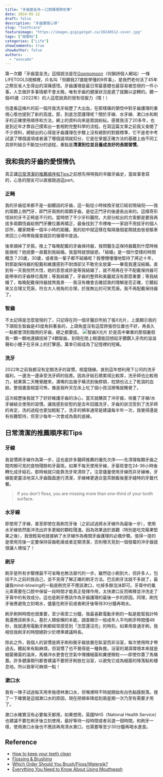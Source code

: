 ```yaml
---
title: "牙齒當金洗——口腔護理那些事"
date: 2024-05-12
draft: false
description: "牙齒護理心得"
slug: "toothcare"
featureimage: "https://images.gigigatgat.ca/20240512-cover.jpg"
tags: ["經驗帖"]
categories: ["Life"]
showComments: true
showAuthor: false
authors:
  - "avocado"
---
```

第一次聽「牙齒當金洗」這個說法是在[Goomomoon](https://goomomoon.com/)（何韻詩個人網站）一條LIFETOOLS視頻裡，片名叫「但願我27歲能學懂的6件事」，是我們老何活了45年之際反省人生得出的深痛感悟。牙齒護理是最日常最基礎也最容易被忽視的一件小事。人生做許多事情都不會太晚，唯有牙齒的健康狀況是遲了就難以逆轉的。聽一個45歲（2022年）的人這麼說真的很有信服力（喂！）

恰逢看這條片的前一個月我洗牙經歷了大出血，在那樣痛的領悟中對牙齒護理的重視心態也提到了新的高度。那，到底怎麼護理呢？關於牙線、水牙線、漱口水和刷牙的正確使用順序和方法，網上的資料向來是眾說紛紜。感覺我活了20多年，也是到近年才靠自己摸索出一套相對完整科學的流程。在寫這篇文章之前我又查閱了不少資料，總結出的心得是牙齒護理在步驟上沒有絕對的對錯標準，它不是老中考試選了哪個選項或者漏了哪個選項就扣分，它是在掌握正確方法的基礎上由不同工具排列組合不斷加分的過程，重點是**清潔到位並且養成良好的長期習慣**。
## 我和我的牙齒的愛恨情仇
真正講[日常清潔的推薦順序和Tips](#日常清潔的推薦順序和tips)之前想先嘮嘮我的辛酸牙齒史，當故事會寫的，心急的朋友可以直接跳過這part。
### 正畸
我的牙齒從來都不是一副聽話的牙齒，這一點從小時候換牙就已經初現端倪——我的兩顆上側門牙，即門牙兩側的兩顆牙齒，是從正門牙的後邊長出來的。這樣奇形怪狀的牙不正畸是不行的。當時問了不少牙科醫院，大部分給出的方案都是要我再拔多兩顆恆齒給側門牙騰位置再矯正，最後找到了市裡唯一一家説不用拔牙的個人診所，離家開車一個半小時的距離。我的初中就這樣在每隔幾個星期就由爸爸驅車來回三小時帶我複查就診的循環中度過。

後來摘掉了牙箍，換上了每晚配戴的牙齒保持器，我問醫生這保持器戴到什麼時候能摘呢？她說要一直戴到我結婚。我當時就很疑惑，「結婚」是一個什麼樣的時間概念？20歲，30歲，或者我一輩子都不結婚呢？我懵懵懂懂地堅持了將近十年，對那副保持器的配戴和維護感到不耐煩卻又不敢完全放棄——畢竟我還沒結婚。直到有一天我恍然大悟，她的意思或許是等我結婚了，就不用再在乎不配戴保持器可能帶來的牙齒移位風險；等我結婚了，牙齒的整齊和美麗就沒有那麼重要；等我結婚了，每晚配戴保持器就煞風景⋯⋯我沒有機會去確認我的理解是否正確，它聽起來又合理又荒唐，符合大人視角的合理，於我無比的可笑荒唐。我不再配戴保持器了。
### 智齒
不太記得是怎麼發現的了，只記得在同一個牙醫診所拍了張X光片，上面顯示我的下頜阻生智齒是45度角斜著長的，上頜角度沒有這麼誇張但位置也不好，再長久一點都會頂到臨側的牙齒，總之都要拔。
![智齒X光片](https://images.gigigatgat.ca/20240512-wisdom-teeth.jpg)
於是高中畢業的那個暑假我一顆一顆地連續拔掉了4顆智齒，到現在閉上眼還能回想起牙鑽鑽入牙肉的滋滋聲和小錘子在牙床上的打擊感。萬幸已經成為了記憶裡的短痛。
### 洗牙
2022年之前我都沒有定期洗牙的習慣，相當隨緣。直到這年想利用下公司的洗牙福利，一邊洗一邊承受洗牙師的指責。因為牙結石積累得比較厚，洗牙師也比較用力，結果第二天睡覺醒來，滿嘴的血幾乎橫流到後脖頸，枕頭也沾上了乾涸的血跡。整個畫面相當可怖，像是我昨天在床上吃了個小孩沒擦嘴就睡覺了。

這次經歷後我就下了好好維護牙齒的決心，當天就購買了沖牙器，培養了牙線/水牙線結合使用的習慣。讓我感到安慰的是去年回國洗牙，牙齒的狀況受到了洗牙師的肯定，洗的過程也更加輕鬆了。洗牙的頻率通常是建議每半年一次，我覺得還是有些難堅持，但至少每年一次會成為我的底線。
## 日常清潔的推薦順序和Tips
### 牙線
我習慣將牙線作為第一步，這也是許多醫師推薦的優先次序——先清理每顆牙齒之間肉眼可見的食物殘餘和牙菌斑。如果不每天使用牙線，牙菌斑會在24-36小時後轉化成牙結石，那時候就只能靠洗牙來清除了。注意儘量使用牙線而非牙線棒，牙線能更靈活地深入牙齒臨面進行清潔，牙線棒更適合當茶餘飯後塞牙縫時的牙籤代餐。

> If you don't floss, you are missing more than one-third of your tooth surface.
### 水牙線
即使用了牙線，甚至即使在我刷完牙後（之前試過將水牙線作為最後一步），使用水牙線依然能沖洗出許多更細的顆粒殘渣。因為效果過於直觀（特別是吃完莓果堅果之後），我很輕易地就接納了水牙線作為晚間牙齒護理的必備步驟。值得一提的是使用完後一定要保持容器乾燥或者定期清潔，否則哪天見到一個發霉的沖牙器就很讓人懊惱了！
### 刷牙
刷牙是所有步驟裡最不可省略也無法替代的一步。雖然從小刷到大，但許多人，包括不久之前的我自己，並不見得了解正確的刷牙方法。巴氏刷牙法就不多說了，最讓我mind-blowing的一點是刷完牙不應該漱口，吐掉多餘泡沫即可。牙膏中的氟元素需要在口腔中保留一段時間才能真正發揮作用，太快漱口反而稀釋並沖洗走了牙膏中的有效成分。這也是刷牙應該作為牙齒護理的最後一步的原因。同理，刷完牙後應避免立刻喝水，儘量在刷牙前或者刷牙後等待30分鐘再喝水。

刷牙刷夠時間也很重要，至少兩至三分鐘，我最喜歡電動牙刷的一點是能幫我計時我還應該刷多久。基於人類偷懶的本能，調查顯示一般成年人平均刷牙時間僅46秒，我就連用電動牙刷都經常感受到「怎麼還沒完」的時刻。如果用普通牙刷，我相信我刷牙的時間絕對少於標準建議時長。

除此之外，我個人的習慣是將牙刷和衝牙器放置在臥室而非浴室，每次使用時才帶過去。聽起來有點麻煩，但習慣了也不覺得是一種負擔。浴室的潮濕環境本來就是細菌黴菌的溫床，馬桶沖水更會在空氣中傳播細菌和糞便微粒——即使你蓋了馬桶蓋。許多健康期刊都會建議不要把牙刷放在浴室，以避免它成為細菌的降落點和棲息地。所以我寧可麻煩一點！
### 漱口水
我有一陣子試過每天用李施德林漱口水，但嘴裡時不時就開始有白色黏膜脫落。搜了一下確實是這個漱口水的原因，現在把頻率降低到兩星期一次乃至有需要才用了。

漱口水確實沒有必要每天都用，如果想用，英國NHS（National Health Service）也建議不要在刷牙後立刻使用，最好等待一段時間或者另選一個時間。和刷牙一樣，使用漱口水後也不應該再用清水漱口，也需要等至少30分鐘再喝水進食。
## Reference
- [How to keep your teeth clean](https://www.nhs.uk/live-well/healthy-teeth-and-gums/how-to-keep-your-teeth-clean/)
- [Flossing & Brushing](https://www.cda-adc.ca/en/oral_health/cfyt/dental_care/flossing_brushing.asp)
- [Which Order Should You Brush/Floss/Waterpik?](https://eauclaireparkdental.ca/june-faq-which-order-should-you-brush-floss-waterpik/)
- [Everything You Need to Know About Using Mouthwash](https://www.healthline.com/health/how-to-use-mouthwash#using-mouthwash)